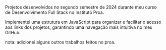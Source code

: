 Projetos desenvolvidos no segundo semestre de 2024 durante meu curso de Desenvolvimento Full Stack no Instituto Proa.

Implementei uma estrutura em JavaScript para organizar e facilitar o acesso aos links dos projetos, garantindo uma navegação mais intuitiva no meu GitHub.

nota: adicionei alguns outros trabalhos feitos no proa.
